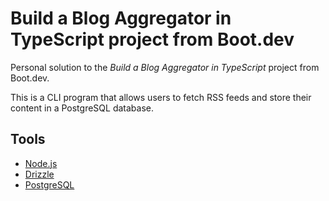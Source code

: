 # Build a Blog Aggregator in TypeScript project from Boot.dev

Personal solution to the *Build a Blog Aggregator in TypeScript* project from Boot.dev.

This is a CLI program that allows users to fetch RSS feeds and store their content in a PostgreSQL database.

## Tools

- [Node.js](https://nodejs.org/en)
- [Drizzle](https://orm.drizzle.team/docs/rqb)
- [PostgreSQL](https://www.postgresql.org/)
